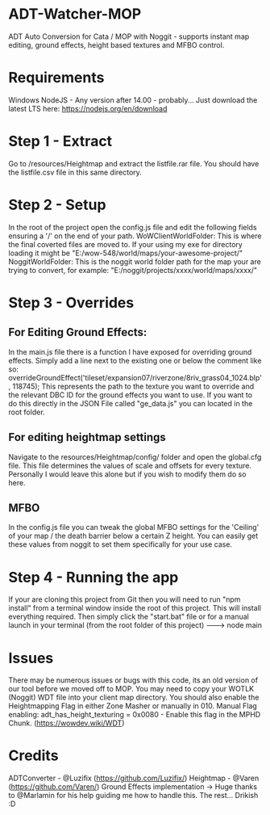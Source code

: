 

# ADT-Watcher-MOP
ADT Auto Conversion for Cata / MOP with Noggit - supports instant map editing, ground effects, height based textures and MFBO control.

# Requirements
Windows
NodeJS - Any version after 14.00 - probably... Just download the latest LTS here:
https://nodejs.org/en/download

# Step 1 - Extract 
Go to /resources/Heightmap and extract the listfile.rar file. You should have the listfile.csv file in this same directory. 

# Step 2 - Setup 
In the root of the project open the config.js file and edit the following fields ensuring a '/' on the end of your path.
  WoWClientWorldFolder: This is where the final coverted files are moved to. If your using my exe for directory loading it might be "E:/wow-548/world/maps/your-awesome-project/"
  NoggitWorldFolder: This is the noggit world folder path for the map your are trying to convert, for example: "E:/noggit/projects/xxxx/world/maps/xxxx/"

# Step 3 - Overrides
## For Editing Ground Effects:
In the main.js file there is a function I have exposed for overriding ground effects. Simply add a line next to the existing one or below the comment like so:
overrideGroundEffect('tileset/expansion07/riverzone/8riv_grass04_1024.blp', 118745);
This represents the path to the texture you want to override and the relevant DBC ID for the ground effects you want to use.
If you want to do this directly in the JSON File called "ge_data.js" you can located in the root folder.

## For editing heightmap settings
Navigate to the resources/Heightmap/config/ folder and open the global.cfg file.
This file determines the values of scale and offsets for every texture. Personally I would leave this alone but if you wish to modify them do so here.

## MFBO
In the config.js file you can tweak the global MFBO settings for the 'Ceiling' of your map / the death barrier below a certain Z height. You can easily get these values from noggit to set them specifically for your use case. 

# Step 4 - Running the app
If your are cloning this project from Git then you will need to run "npm install" from a terminal window inside the root of this project. This will install everything required. 
Then simply click the "start.bat" file or for a manual launch in your terminal (from the root folder of this project) ---> node main


# Issues
There may be numerous issues or bugs with this code, its an old version of our tool before we moved off to MOP. 
You may need to copy your WOTLK (Noggit) WDT file into your client map directory. You should also enable the Heightmapping Flag in either Zone Masher or manually in 010.
    Manual Flag enabling:  adt_has_height_texturing = 0x0080 - Enable this flag in the MPHD Chunk. (https://wowdev.wiki/WDT)


# Credits
ADTConverter - @Luzifix (https://github.com/Luzifix/)
Heightmap - @Varen (https://github.com/Varen/)
Ground Effects implementation -> Huge thanks to @Marlamin for his help guiding me how to handle this.
The rest... Drikish :D